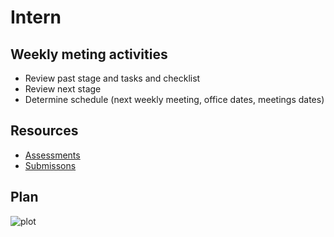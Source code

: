 # Intern

## Weekly meting activities

- Review past stage and tasks and checklist
- Review next stage
- Determine schedule (next weekly meeting, office dates, meetings dates)

## Resources

- [Assessments](./DS_Assignments/Assessments)
- [Submissons](./DS_Assignments/Internships)

## Plan

![plot](./docs/plot.png)

